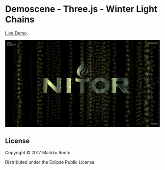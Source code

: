 # Demoscene - Three.js - Winter Light Chains

[Live Demo](http://macroz.github.io/chains/).

![Winter Light Chains](chains.png?raw=true)

## License

Copyright © 2017 Markku Rontu

Distributed under the Eclipse Public License.
